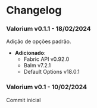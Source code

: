 # Changelog

### Valorium v0.1.1 - 18/02/2024

 Adição de opções padrão.
 
- **Adicionado**:
  - Fabric API v0.92.0
  - Balm v7.2.1
  - Default Options v18.0.1

### Valorium v0.1 - 10/02/2024
 Commit inicial
